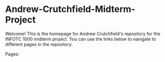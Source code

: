 # Andrew-Crutchfield-Midterm-Project

Welcome! This is the homepage for Andrew Crutchfield's repository for the INFOTC 1000 midterm project. You can use the links below to navigate to different pages in the repository.

Pages:



